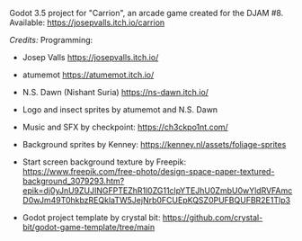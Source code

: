 Godot 3.5 project for "Carrion", an arcade game created for the DJAM #8.
Available: https://josepvalls.itch.io/carrion

*Credits:*
Programming:
* Josep Valls https://josepvalls.itch.io/
* atumemot https://atumemot.itch.io/
* N.S. Dawn (Nishant Suria) https://ns-dawn.itch.io/

* Logo and insect sprites by atumemot and N.S. Dawn
* Music and SFX by checkpoint: https://ch3ckpo1nt.com/
* Background sprites by Kenney: https://kenney.nl/assets/foliage-sprites
* Start screen background texture by Freepik: https://www.freepik.com/free-photo/design-space-paper-textured-background_3079293.htm?epik=dj0yJnU9ZUJINGFPTEZhR1l0ZG11clpYTEJhU0ZmbU0wYldRVFAmcD0wJm49T0hkbzREQklaTW5JejNrb0FCUEpKQSZ0PUFBQUFBR2E1Tlp3
* Godot project template by crystal bit: https://github.com/crystal-bit/godot-game-template/tree/main
